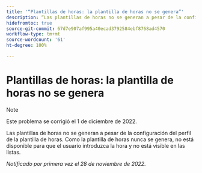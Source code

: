 ```yaml
---
title: '“Plantillas de horas: la plantilla de horas no se genera”'
description: “Las plantillas de horas no se generan a pesar de la configuración del perfil de la plantilla de horas.”
hidefromtoc: true
source-git-commit: 67d7e907af995a40ecad3792584ebf8768ad4570
workflow-type: tm+mt
source-wordcount: '61'
ht-degree: 100%

---
```



# Plantillas de horas: la plantilla de horas no se genera

>[!NOTE]
>Este problema se corrigió el 1 de diciembre de 2022.

Las plantillas de horas no se generan a pesar de la configuración del perfil de la plantilla de horas. Como la plantilla de horas nunca se genera, no está disponible para que el usuario introduzca la hora y no está visible en las listas.

_Notificado por primera vez el 28 de noviembre de 2022._

